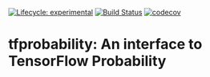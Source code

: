 
<!-- README.md is generated from README.Rmd. Please edit that file -->

<!-- badges: start -->

[![Lifecycle:
experimental](https://img.shields.io/badge/lifecycle-experimental-orange.svg)](https://www.tidyverse.org/lifecycle/#experimental)
[![Build
Status](https://travis-ci.org/rstudio/tfprobability.svg?branch=master)](https://travis-ci.org/rstudio/tfprobability)
[![codecov](https://codecov.io/gh/rstudio/tfprobability/branch/master/graph/badge.svg)](https://codecov.io/gh/rstudio/tfprobability)
<!-- badges: end -->

# tfprobability: An interface to TensorFlow Probability
